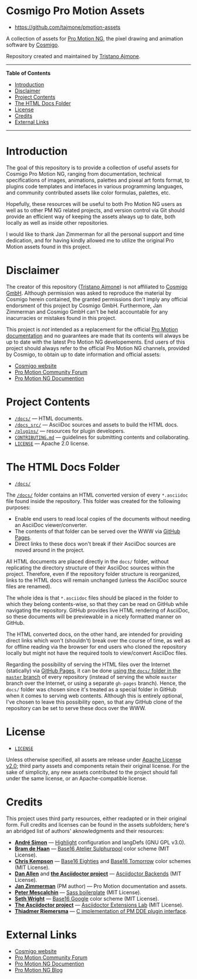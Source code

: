 # Cosmigo Pro Motion Assets

- https://github.com/tajmone/pmotion-assets

A collection of assets for [Pro Motion NG], the pixel drawing and animation software by [Cosmigo].

Repository created and maintained by [Tristano Ajmone].


-----

**Table of Contents**

<!-- MarkdownTOC autolink="true" bracket="round" autoanchor="false" lowercase="only_ascii" uri_encoding="true" levels="1,2,3" -->

- [Introduction](#introduction)
- [Disclaimer](#disclaimer)
- [Project Contents](#project-contents)
- [The HTML Docs Folder](#the-html-docs-folder)
- [License](#license)
- [Credits](#credits)
- [External Links](#external-links)

<!-- /MarkdownTOC -->

-----

# Introduction

The goal of this repository is to provide a collection of useful assets for Cosmigo Pro Motion NG, ranging from documentation, technical specifications of images, animations, palettes and pixeal art fonts format, to plugins code templates and intefaces in various programming languages, and community contributed assets like color formulas, palettes, etc.

Hopefully, these resources will be useful to both Pro Motion NG users as well as to other PM NG related projects, and version control via Git should provide an efficient way of keeping the assets always up to date, both locally as well as inside other repositories.

I would like to thank Jan Zimmerman for all the personal support and time dedication, and for having kindly allowed me to utilize the original Pro Motion assets found in this project.


# Disclaimer

The creator of this repository ([Tristano Ajmone]) is not affiliated to [Cosmigo GmbH]. Although permission was asked to reproduce the material by Cosmigo herein contained, the granted permissions don't imply any official endorsment of this project by Cosmigo GmbH. Furthermore, Jan Zimmerman and Cosmigo GmbH can't be held accountable for any inacurracies or mistakes found in this project.

This project is _not_ intended as a replacement for the official [Pro Motion documentation][PM Docs] and no guarantees are made that its contents will always be up to date with the latest Pro Motion NG developements. End users of this project should always refer to the official Pro Motion NG channels, provided by Cosmigo, to obtain up to date information and official assets:

- [Cosmigo website][Cosmigo]
- [Pro Motion Community Forum][PM Forum]
- [Pro Motion NG Documention][PM Docs]

# Project Contents

- [`/docs/`][docs] — HTML documents.
- [`/docs_src/`][docs_src] — AsciiDoc sources and assets to build the HTML docs.
- [`/plugins/`][plugins] — resources for plugin developers.
- [`CONTRIBUTING.md`][CONTRIBUTING] — guidelines for submitting contents and collaborating.
- [`LICENSE`][LICENSE] — Apache 2.0 license.

# The HTML Docs Folder

- [`/docs/`][docs]

The [`/docs/`][docs] folder contains an HTML converted version of every `*.asciidoc` file found inside the repository. This folder was created for the following purposes:

- Enable end users to read local copies of the documents without needing an AsciiDoc viewer/converter.
- The contents of that folder can be served over the WWW via [GitHub Pages].
- Direct links to these docs won't break if their AsciiDoc sources are moved around in the project.

All HTML documents are placed directly in the `docs/` folder, without replicating the directory structure of their AsciiDoc sources within the project. Therefore, even if the repository folder structure is reorganized, links to the HTML docs will remain unchanged (unless the AsciiDoc source files are renamed).

The whole idea is that `*.asciidoc` files should be placed in the folder to which they belong contents-wise, so that they can be read on GitHub while navigating the repository. GitHub provides live HTML rendering of AsciiDoc, so these documents will be previewable in a nicely formatted manner on GitHub.

The HTML converted docs, on the other hand, are intended for providing direct links which won't (shouldn't) break over the course of time, as well as for offline reading via the browser for end users who cloned the repository locally but might not have the required tools to view/convert AsciiDoc files.

Regarding the possibility of serving the HTML files over the Internet (statically) via [GitHub Pages], it can be done [using the `docs/` folder in the `master` branch][GHP How] of every repository (instead of serving the whole `master` branch over the Internet, or using a separate `gh-pages` branch). Hence, the `docs/` folder was chosen since it's treated as a special folder in GitHub when it comes to serving web contents. Although this is entirely optional, I've chosen to leave this possibility open, so that any GitHub clone of the repository can be set to serve these docs over the WWW.

[GHP How]: https://help.github.com/articles/configuring-a-publishing-source-for-github-pages/#publishing-your-github-pages-site-from-a-docs-folder-on-your-master-branch "Read GitHub Help on how to do this"


# License

- [`LICENSE`][LICENSE]

Unless otherwise specified, all assets are release under [Apache License v2.0]; third party assets and components retain their original license. For the sake of simplicity, any new assets contributed to the project should fall under the same license, or an Apache-compatible license.


# Credits

This project uses third party resources, either readapted or in their original form. Full credits and licenses can be found in the assets subfolders; here's an abridged list of authors' aknowledgments and their resources:

- __[André Simon]__ — [Highlight] configuration and langDefs (GNU GPL v3.0).
- __[Bram de Haan]__ — [Base16 Atelier Sulphurpool] color scheme (MIT License).
- __[Chris Kempson]__ — [Base16 Eighties] and [Base16 Tomorrow] color schemes (MIT License).
- __[Dan Allen]__ and __[the Asciidoctor project]__ — [Asciidoctor Backends] (MIT License).
- __[Jan Zimmerman]__ (PM author) — Pro Motion documentation and assets.
- __[Peter Mescalchin]__ — [Sass boilerplate] (MIT License).
- __[Seth Wright]__ — [Base16 Google] color scheme (MIT License).
- __[The Asciidoctor project]__ — [Asciidoctor Extensions Lab] (MIT License).
- __[Thiadmer Riemersma]__ — [C implementation of PM DDE plugin interface][C DDE].

# External Links

- [Cosmigo website][Cosmigo]
- [Pro Motion Community Forum][PM Forum]
- [Pro Motion NG Documention][PM Docs]
- [Pro Motion NG Blog][PM Blog]

<!-----------------------------------------------------------------------------
                               REFERENCE LINKS                                
------------------------------------------------------------------------------>

<!-- project files & folders -->

[docs]:     ./docs/     "Navigate to folder"
[docs_src]: ./docs_src/ "Navigate to folder"
[plugins]:  ./plugins/  "Navigate to folder"

[C DDE]: ./docs/DDE_C.html "View document"
[CONTRIBUTING]:  ./CONTRIBUTING.md   "Read the contributors' guidelines"
[LICENSE]:  ./LICENSE   "View file"


<!-- Cosmigo & PM -->

[Cosmigo GmbH]: https://www.cosmigo.com/pixel_animation_software/support "More info about Cosmigo GmbH"
[Cosmigo]: https://www.cosmigo.com/ "Visit Cosmigo website"
[Pro Motion NG]: https://www.cosmigo.com/ "Visit Pro Motion NG website"
[Pro Motion]: https://www.cosmigo.com/ "Visit Pro Motion website"

[PM Docs]: https://www.cosmigo.com/promotion/docs/onlinehelp/main.htm "View Pro Motion NG documentation online"
[PM Forum]: https://community.cosmigo.com/ "Visit the Cosmigo community forum"
[PM Blog]: https://www.cosmigo.com/blog "Visit Cosmigo official blog"

<!-- people -->

[André Simon]: http://www.andre-simon.de "Visit André Simon's website"
[Bram de Haan]: https://atelierbramdehaan.nl "Visit Bram de Haan's website"
[Chris Kempson]: http://chriskempson.com "Visit Chris Kempson's website"
[Dan Allen]: https://github.com/allenan "Visit Dan Allen's GitHub profile"
[Jan Zimmerman]: https://www.cosmigo.com/ "Visit Cosmigo website"
[Peter Mescalchin]: http://magnetikonline.com "Visit Peter Mescalchin's website"
[Seth Wright]: http://sethawright.com "Visit Seth Wright's website"
[Thiadmer Riemersma]: http://www.compuphase.com/ "Visit Thiadmer Riemersma's website CompuPhase.com"
[Tristano Ajmone]: https://github.com/tajmone "Visit Tristano Ajmone's profile on GitHub"

<!-- organizations -->

[The Asciidoctor project]: https://github.com/asciidoctor/ "Visit the Asciidoctor project on GitHub"

<!-- 3rd party resources -->

[base16-builder]: https://github.com/chriskempson/base16-builder

[Base16 Atelier Sulphurpool]: https://github.com/chriskempson/base16-builder/blob/master/schemes/atelier-sulphurpool.yml "View upstream source file"
[Base16 Eighties]: https://github.com/chriskempson/base16-builder/blob/master/schemes/eighties.yml "View upstream source file"
[Base16 Google]: https://github.com/chriskempson/base16-builder/blob/master/schemes/google.yml "View upstream source file"
[Base16 Tomorrow]: https://github.com/chriskempson/base16-builder/blob/master/schemes/tomorrow.yml "View upstream source file"


[Highlight]: http://www.andre-simon.de/doku/highlight/en/highlight.php "Visit Highlight website"

[Sass boilerplate]: https://github.com/magnetikonline/sass-boilerplate "Visit Sass boilerplate repository"

[Asciidoctor Extensions Lab]: https://github.com/asciidoctor/asciidoctor-extensions-lab/ "Visit the Asciidoctor Extensions Lab project"

[Asciidoctor Backends]: https://github.com/asciidoctor/asciidoctor-backends "Visit the Asciidoctor Backends project"

<!-- References -->

[GitHub Pages]: https://pages.github.com/ "Visit GitHub Pages website"

<!-- licenses -->

[Apache License v2.0]: http://www.apache.org/licenses/LICENSE-2.0 "View the full text of the Apache License v2.0 at www.apache.org"


<!-- EOF -->